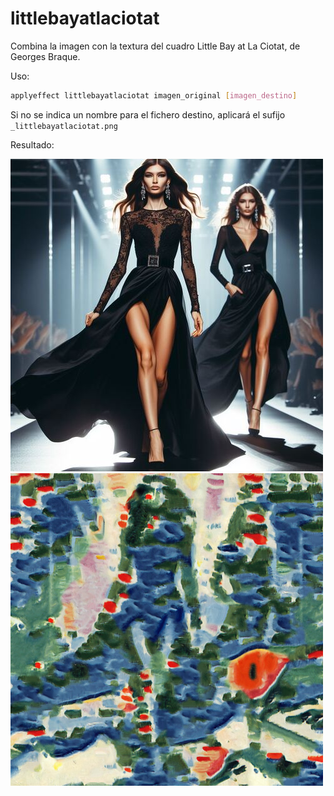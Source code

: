 # littlebayatlaciotat

Combina la imagen con la textura del cuadro Little Bay at La Ciotat, de Georges Braque.

Uso:

``` sh
applyeffect littlebayatlaciotat imagen_original [imagen_destino]
```

Si no se indica un nombre para el fichero destino, aplicará el sufijo `_littlebayatlaciotat.png`

Resultado:

![imagen original](../../images/image.jpg)
![littlebayatlaciotat](../../images/image_littlebayatlaciotat.png)
